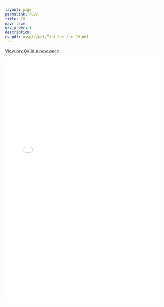 ```yaml
---
layout: page
permalink: /CV/
title: CV
nav: true
nav_order: 1
description: 
cv_pdf: assets/pdf/Tian_Lin_Liu_CV.pdf
---
```


<style>
  h1.post-title {
    display: none;
  }
</style>

<a href="/assets/pdf/Tian_Lin_Liu_CV.pdf" class="btn btn-primary" target="_blank">View my CV in a new page</a>

<iframe src="/assets/pdf/Tian_Lin_Liu_CV.pdf" style="width:100%; height:800px;" frameborder="0"></iframe>